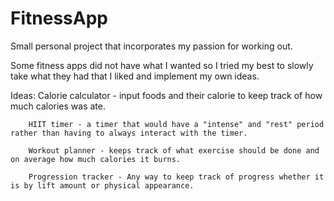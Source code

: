 # FitnessApp

Small personal project that incorporates my passion for working out. 

Some fitness apps did not have what I wanted so I tried my best
to slowly take what they had that I liked and implement my own ideas.

Ideas:  Calorie calculator - input foods and their calorie to keep track of how much calories was ate.

        HIIT timer - a timer that would have a "intense" and "rest" period rather than having to always interact with the timer.
        
        Workout planner - keeps track of what exercise should be done and on average how much calories it burns.
        
        Progression tracker - Any way to keep track of progress whether it is by lift amount or physical appearance.
        
